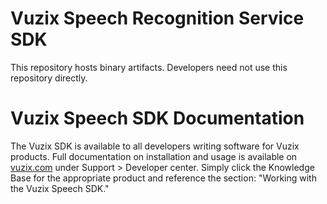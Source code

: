 # Vuzix Speech Recognition Service SDK
This repository hosts binary artifacts. Developers need not use this repository directly.

# Vuzix Speech SDK Documentation
The Vuzix SDK is available to all developers writing software for Vuzix products. Full documentation on installation and usage is available on [vuzix.com](https://www.vuzix.com) under Support > Developer center. Simply click the Knowledge Base for the appropriate product and reference the section: "Working with the Vuzix Speech SDK."
